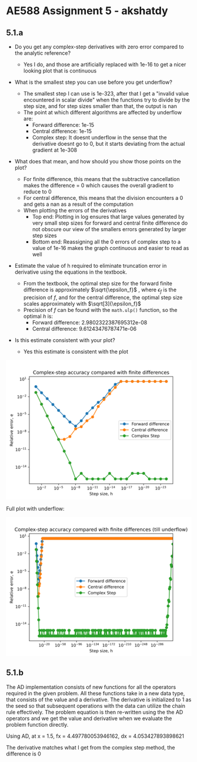 # AE588 Assignment 5 - akshatdy

## 5.1.a

- Do you get any complex-step derivatives with zero error compared to the analytic reference?

  - Yes I do, and those are artificially replaced with 1e-16 to get a nicer looking plot that is continuous

- What is the smallest step you can use before you get underflow?

  - The smallest step I can use is 1e-323, after that I get a "invalid value encountered in scalar divide" when the functions try to divide by the step size, and for step sizes smaller than that, the output is nan
  - The point at which different algorithms are affected by underflow are:
    - Forward difference: 1e-15
    - Central difference: 1e-15
    - Complex step: It doesnt underflow in the sense that the derivative doesnt go to 0, but it starts deviating from the actual gradient at 1e-308

- What does that mean, and how should you show those points on the plot?

  - For finite difference, this means that the subtractive cancellation makes the difference = 0 which causes the overall gradient to reduce to 0
  - For central difference, this means that the division encounters a 0 and gets a nan as a result of the computation
  - When plotting the errors of the derivatives
    - Top end: Plotting in log ensures that large values generated by very small step sizes for forward and central finite difference do not obscure our view of the smallers errors generated by larger step sizes
    - Bottom end: Reassigning all the 0 errors of complex step to a value of 1e-16 makes the graph continuous and easier to read as well

- Estimate the value of h required to eliminate truncation error in derivative using the equations in the textbook.
  - From the textbook, the optimal step size for the forward finite difference is approximately $\sqrt{\epsilon_f}$ , where $\epsilon_f$ is the precision of $f$, and for the central difference, the optimal step size scales approximately with $\sqrt[3]{\epsilon_f}$
  - Precision of $f$ can be found with the `math.ulp()` function, so the optimal $h$ is:
    - Forward difference: 2.9802322387695312e-08
    - Central difference: 9.61243476787471e-06
- Is this estimate consistent with your plot?
  - Yes this estimate is consistent with the plot

![Comparison Graph](5_1_1.svg "5.1 Graph")

Full plot with underflow:

![Comparison Graph](5_1_2.svg "5.1 Graph")

## 5.1.b

The AD implementation consists of new functions for all the operators required in the given problem. All these functions take in a new data type, that consists of the value and a derivative. The derivative is initialized to 1 as the seed so that subsequent operations with the data can utilize the chain rule effectively.
The problem equation is then re-written using the the AD operators and we get the value and derivative when we evaluate the problem function directly.

Using AD, at x = 1.5, fx = 4.497780053946162, dx = 4.053427893898621

The derivative matches what I get from the complex step method, the difference is 0
